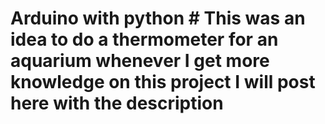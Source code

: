 # Arduino with python # This was an idea to do a thermometer for an aquarium whenever I get more knowledge on this project I will post here with the description
